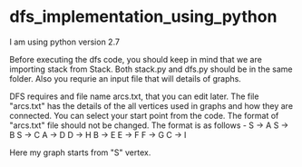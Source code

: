 # dfs_implementation_using_python

I am using python version 2.7

Before executing the dfs code, you should keep in mind that we are importing stack from Stack. Both stack.py and dfs.py should be in the same folder. Also you requrie an input file that will details of graphs.

DFS requires and file name arcs.txt, that you can edit later. The file "arcs.txt" has the details of the all vertices used in graphs and how they are connected. You can select your start point from the code. The format of "arcs.txt" file should not be changed. The format is as follows - 
S -> A
S -> B
S -> C
A -> D
D -> H
B -> E
E -> F
F -> G
C -> I

Here my graph starts from "S" vertex.
